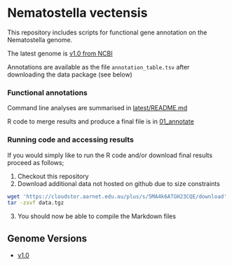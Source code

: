 # Nematostella vectensis

This repository includes scripts for functional gene annotation on the Nematostella genome.

The latest genome is [v1.0 from NCBI](https://www.ncbi.nlm.nih.gov/genome/?term=txid45351[orgn])

Annotations are available as the file `annotation_table.tsv` after downloading the data package (see below)

### Functional annotations

Command line analyses are summarised in [latest/README.md](v1.0/README.md)

R code to merge results and produce a final file is in [01_annotate](01_annotate.md)

### Running code and accessing results

If you would simply like to run the R code and/or download final results proceed as follows;

1. Checkout this repository 
2. Download additional data not hosted on github due to size constraints
```bash
wget 'https://cloudstor.aarnet.edu.au/plus/s/5MA4k6ATGH23CQE/download' -O data.tgz
tar -zxvf data.tgz 
```
3. You should now be able to compile the Markdown files

## Genome Versions

- [v1.0](https://www.ncbi.nlm.nih.gov/assembly/GCF_000209225.1/) 





